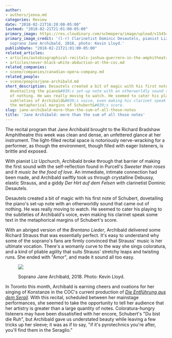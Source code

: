 ```yaml
---
author:
- authors/jenna.md
categories: Review
date: "2018-02-21T16:28:00-05:00"
lastmod: "2018-02-21T21:01:00-05:00"
primary_image: https://res.cloudinary.com/schmopera/image/upload/v1545409169/media/webhook-uploads/1519248473888/sq---KLP180220-_A7R2653_Cropped.jpg.jpg
primary_image_credit: '(l-r) Clarinetist Dominic Desautels, pianist Liz Upchurch and
  soprano Jane Archibald, 2018, photo: Kevin Lloyd.'
publishDate: "2018-02-21T21:01:00-05:00"
related_articles:
- articles/autobiographical-recitals-joshua-guerrero-in-the-amphitheatre.md
- articles/never-black-white-abduction-at-the-coc.md
related_companies:
- scene/companies/canadian-opera-company.md
related_people:
- scene/people/jane-archibald.md
short_description: Desautels created a bit of magic with his first note of Schubert,
  dovetailing the piano&#039;s set-up note with an otherworldly sound that came out
  of nothing. He was really moving to watch. He seemed to cater his playing to the
  subtleties of Archibald&#039;s voice, even making his clarinet speak some text in
  the metaphorical margins of Schubert&#039;s score.
slug: jane-archibald-more-than-the-sum-of-all-those-notes
title: 'Jane Archibald: more than the sum of all those notes'
---
```


The recital program that Jane Archibald brought to the Richard Bradshaw Amphitheatre this week was clean and dense, an unfettered glance at her instrument. The light-filled recital space is notoriously nerve-wracking for a performer, as though the environment, though filled with eager listeners, is brittle and exposed. 

With pianist Liz Upchurch, Archibald broke through that barrier of making the first sound with the self-reflection found in Purcell's *Sweeter than roses* and *It music be the food of love*. An immediate, intimate connection had been made, and Archibald swiftly took us through crystalline Debussy, elastic Strauss, and a giddy *Der Hirt auf dem Felsen* with clarinetist Dominic Desautels.

Desautels created a bit of magic with his first note of Schubert, dovetailing the piano's set-up note with an otherworldly sound that came out of nothing. He was really moving to watch. He seemed to cater his playing to the subtleties of Archibald's voice, even making his clarinet speak some text in the metaphorical margins of Schubert's score.

With an abriged version of the *Brentano Lieder*, Archibald delivered some Richard Strauss that was essentially perfect. It's easy to understand why some of the soprano's fans are firmly convinced that Strauss' music is her ultimate vocation. There's a womanly curve to the way she sings coloratura, and a kind of pliable agility that suits Strauss' stretchy leaps and twisting runs. She ended with "Amor", and made it sound all too easy.

<figure data-type="image">

![](https://res.cloudinary.com/schmopera/image/upload/v1545409169/media/webhook-uploads/1519263825685/KLP180220-_A7R2561.jpg.jpg)
<figcaption>Soprano Jane Archibald, 2018. Photo: Kevin Lloyd.</figcaption>
</figure>

In Toronto this month, Archibald is earning cheers and ovations for her singing of Konstanze in the COC's current production of [*Die Entführung aus dem Serail*](/never-black-white-abduction-at-the-coc/). With this recital, scheduled between her mainstage performances, she seemed to take the opportunity to tell her audience that her artistry is greater than a large quantity of notes. Coloratura-hungry listeners may have been dissatisfied with her encore, Schubert's "Du bist die Ruh", but Archibald gave us understated beauty while leaving a few tricks up her sleeve; it was as if to say, "if it's pyrotechnics you're after, you'll find them in the Seraglio."
